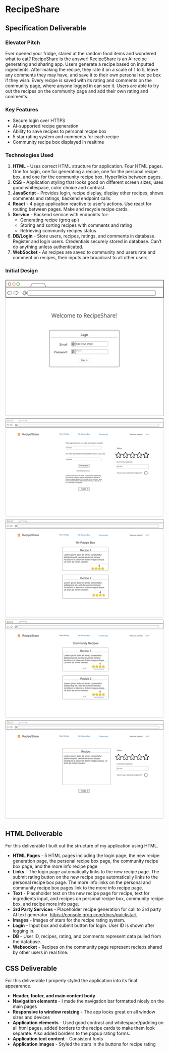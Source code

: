 # RecipeShare

## Specification Deliverable

### Elevator Pitch

Ever opened your fridge, stared at the random food items and wondered what to eat? RecipeShare is the answer! RecipeShare is an AI recipe generating and sharing app. Users generate a recipe based on inputted ingredients. After making the recipe, they rate it on a scale of 1 to 5, leave any comments they may have, and save it to their own personal recipe box if they wish. Every recipe is saved with its rating and comments on the community page, where anyone logged in can see it. Users are able to try out the recipes on the community page and add their own rating and comments.

### Key Features

- Secure login over HTTPS
- AI-supported recipe generation
- Ability to save recipes to personal recipe box
- 5 star rating system and comments for each recipe
- Community recipe box displayed in realtime

### Technologies Used

1. **HTML** - Uses correct HTML structure for application. Four HTML pages. One for login, one for generating a recipe, one for the personal recipe box, and one for the community recipe box. Hyperlinks between pages.
2. **CSS** - Application styling that looks good on different screen sizes, uses good whitespace, color choice and contrast.
3. **JavaScript** - Provides login, recipe display, display other recipes, shows comments and ratings, backend endpoint calls.
4. **React** - 4 page application reactive to user's actions. Use react for routing between pages. Make and recycle recipe cards.
5. **Service** - Backend service with endpoints for:
    * Generating recipe (groq api)
    * Storing and sorting recipes with comments and rating
    * Retrieving community recipes status
6. **DB/Login** - Store users, recipes, ratings, and comments in database. Register and login users. Credentials securely stored in database. Can’t do anything unless authenticated.
7. **WebSocket** - As recipes are saved to community and users rate and comment on recipes, their inputs are broadcast to all other users.

### Initial Design

![Mock](RecipeShareLogin.png)
![Mock](RecipeShareNewRecipe.png)
![Mock](RecipeSharePersonal.png)
![Mock](RecipeShareCommunity.png)
![Mock](RecipeShareRecipe.png)

## HTML Deliverable

For this deliverable I built out the structure of my application using HTML.

- **HTML Pages** - 5 HTML pages including the login page, the new recipe generation page, the personal recipe box page, the community recipe box page, and the more info recipe page
- **Links** - The login page automatically links to the new recipe page. The submit rating button on the new recipe page automatically links to the personal recipe box page. The more info links on the personal and community recipe box pages link to the more info recipe page.
- **Text** - Placeholder text on the new recipe page for recipe, text for ingredients input, and recipes on personal recipe box, community recipe box, and recipe more info page.
- **3rd Party Services** - Placeholder recipe generation for call to 3rd party AI text generator. https://console.groq.com/docs/quickstart
- **Images** - Images of stars for the recipe rating system.
- **Login** - Input box and submit button for login. User ID is shown after logging in.
- **DB** - User ID, recipes, rating, and comments represent data pulled from the database.
- **Websocket** -  Recipes on the community page represent recieps shared by other users in real time.

## CSS Deliverable

For this deliverable I properly styled the application into its final appearance.

-  **Header, footer, and main content body**
-  **Navigation elements** - I made the navigation bar formatted nicely on the main pages
-  **Responsive to window resizing** - The app looks great on all window sizes and devices
-  **Application elements** - Used good contrast and whitespace/padding on all html pages, added borders to the recipe cards to make them look separate. Also added borders to the popup rating forms.
-  **Application text content** - Consistent fonts
-  **Application images** - Styled the stars in the buttons for recipe rating
